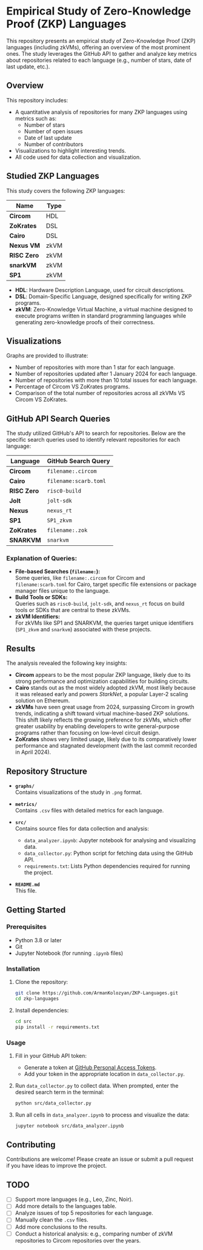 # Empirical Study of Zero-Knowledge Proof (ZKP) Languages

This repository presents an empirical study of Zero-Knowledge Proof (ZKP) languages (including zkVMs), offering an overview of the most prominent ones. The study leverages the GitHub API to gather and analyze key metrics about repositories related to each language (e.g., number of stars, date of last update, etc.).

## Overview

This repository includes:

- A quantitative analysis of repositories for many ZKP languages using metrics such as:
  - Number of stars
  - Number of open issues
  - Date of last update
  - Number of contributors
- Visualizations to highlight interesting trends.
- All code used for data collection and visualization.

## Studied ZKP Languages

This study covers the following ZKP languages:

| Name          | Type |
| ------------- | ---- |
| **Circom**    | HDL  |
| **ZoKrates**  | DSL  |
| **Cairo**     | DSL  |
| **Nexus VM**  | zkVM |
| **RISC Zero** | zkVM |
| **snarkVM**   | zkVM |
| **SP1**       | zkVM |

- **HDL**: Hardware Description Language, used for circuit descriptions.
- **DSL**: Domain-Specific Language, designed specifically for writing ZKP programs.
- **zkVM**: Zero-Knowledge Virtual Machine, a virtual machine designed to execute programs written in standard programming languages while generating zero-knowledge proofs of their correctness.

## Visualizations

Graphs are provided to illustrate:

- Number of repositories with more than 1 star for each language.
- Number of repositories updated after 1 January 2024 for each language.
- Number of repositories with more than 10 total issues for each language.
- Percentage of Circom VS ZoKrates programs.
- Comparison of the total number of repositories across all zkVMs VS Circom VS ZoKrates.

## GitHub API Search Queries

The study utilized GitHub's API to search for repositories. Below are the specific search queries used to identify relevant repositories for each language:

| Language         | GitHub Search Query              |
|------------------|----------------------------------|
| **Circom**       | `filename:.circom`              |
| **Cairo**        | `filename:scarb.toml`           |
| **RISC Zero**    | `risc0-build`                   |
| **Jolt**         | `jolt-sdk`                      |
| **Nexus**        | `nexus_rt`                      |
| **SP1**          | `SP1_zkvm`                      |
| **ZoKrates**     | `filename:.zok`                 |
| **SNARKVM**      | `snarkvm`                       |

### Explanation of Queries:

- **File-based Searches (`filename:`):**  
  Some queries, like `filename:.circom` for Circom and `filename:scarb.toml` for Cairo, target specific file extensions or package manager files unique to the language.
- **Build Tools or SDKs:**  
  Queries such as `risc0-build`, `jolt-sdk`, and `nexus_rt` focus on build tools or SDKs that are central to these zkVMs.
- **zkVM Identifiers:**  
  For zkVMs like SP1 and SNARKVM, the queries target unique identifiers (`SP1_zkvm` and `snarkvm`) associated with these projects.

## Results

The analysis revealed the following key insights:

- **Circom** appears to be the most popular ZKP language, likely due to its strong performance and optimization capabilities for building circuits.
- **Cairo** stands out as the most widely adopted zkVM, most likely because it was released early and powers *StarkNet*, a popular Layer-2 scaling solution on Ethereum.
- **zkVMs** have seen great usage from 2024, surpassing Circom in growth trends, indicating a shift toward virtual machine-based ZKP solutions. This shift likely reflects the growing preference for zkVMs, which offer greater usability by enabling developers to write general-purpose programs rather than focusing on low-level circuit design.
- **ZoKrates** shows very limited usage, likely due to its comparatively lower performance and stagnated development (with the last commit recorded in April 2024).

## Repository Structure

- **`graphs/`**  
  Contains visualizations of the study in `.png` format.
- **`metrics/`**  
  Contains `.csv` files with detailed metrics for each language.

- **`src/`**  
  Contains source files for data collection and analysis:

  - `data_analyzer.ipynb`: Jupyter notebook for analysing and visualizing data.
  - `data_collector.py`: Python script for fetching data using the GitHub API.
  - `requirements.txt`: Lists Python dependencies required for running the project.

- **`README.md`**  
  This file.

## Getting Started

### Prerequisites

- Python 3.8 or later
- Git
- Jupyter Notebook (for running `.ipynb` files)

### Installation

1. Clone the repository:
   ```bash
   git clone https://github.com/ArmanKolozyan/ZKP-Languages.git
   cd zkp-languages
   ```
2. Install dependencies:
   ```bash
   cd src
   pip install -r requirements.txt
   ```

### Usage

1. Fill in your GitHub API token:

   - Generate a token at [GitHub Personal Access Tokens](https://github.com/settings/tokens).
   - Add your token in the appropriate location in `data_collector.py`.

2. Run `data_collector.py` to collect data. When prompted, enter the desired search term in the terminal:

   ```bash
   python src/data_collector.py
   ```

3. Run all cells in `data_analyzer.ipynb` to process and visualize the data:
   ```bash
   jupyter notebook src/data_analyzer.ipynb
   ```

## Contributing

Contributions are welcome! Please create an issue or submit a pull request if you have ideas to improve the project.

## TODO

- [ ] Support more languages (e.g., Leo, Zinc, Noir).  
- [ ] Add more details to the languages table.  
- [ ] Analyze issues of top 5 repositories for each language.  
- [ ] Manually clean the `.csv` files.  
- [ ] Add more conclusions to the results.
- [ ] Conduct a historical analysis: e.g., comparing number of zkVM repositories to Circom repositories over the years.
